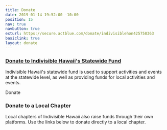 ```yaml
---
title: Donate
date: 2019-01-14 19:52:00 -10:00
position: 15
nav: true
navbutton: true
exturl: https://secure.actblue.com/donate/indivisiblehon425758363
basiclink: true
layout: donate
---
```


### [Donate to Indivisible Hawaii's Statewide Fund](https://secure.actblue.com/donate/indivisiblehon425758363)

Indivisible Hawaii's statewide fund is used to support activities and events at the statewide level, as well as providing funds for local activities and events.

<a class="btn btn-danger" style="text-decoration: none !important" href="https://secure.actblue.com/donate/indivisiblehon425758363">Donate</a>

### Donate to a Local Chapter

Local chapters of Indivisible Hawaii also raise funds through their own platforms. Use the links below to donate directly to a local chapter.